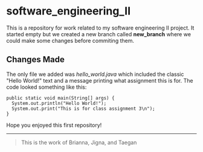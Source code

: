# software_engineering_II
This is a repository for work related to my software engineering II project. It started empty but we created a new branch called **new_branch** where we could make some changes before commiting them.

## Changes Made
The only file we added was *hello_world.java* which included the classic "Hello World!" text and a message printing what assignment this is for. The code looked something like this:
```
public static void main(String[] args) {
  System.out.println("Hello World!");
  System.out.print("This is for class assignment 3\n");
}
```
Hope you enjoyed this first repository!
***
> This is the work of Brianna, Jigna, and Taegan
